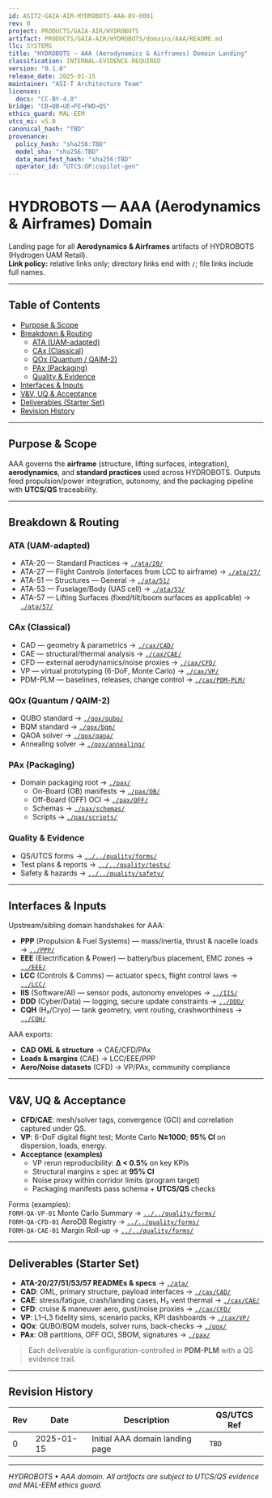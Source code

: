 ```yaml
---
id: ASIT2-GAIA-AIR-HYDROBOTS-AAA-OV-0001
rev: 0
project: PRODUCTS/GAIA-AIR/HYDROBOTS
artifact: PRODUCTS/GAIA-AIR/HYDROBOTS/domains/AAA/README.md
llc: SYSTEMS
title: "HYDROBOTS — AAA (Aerodynamics & Airframes) Domain Landing"
classification: INTERNAL–EVIDENCE-REQUIRED
version: "0.1.0"
release_date: 2025-01-15
maintainer: "ASI-T Architecture Team"
licenses:
  docs: "CC-BY-4.0"
bridge: "CB→QB→UE→FE→FWD→QS"
ethics_guard: MAL-EEM
utcs_mi: v5.0
canonical_hash: "TBD"
provenance:
  policy_hash: "sha256:TBD"
  model_sha: "sha256:TBD"
  data_manifest_hash: "sha256:TBD"
  operator_id: "UTCS:OP:copilot-gen"
---
```


# HYDROBOTS — AAA (Aerodynamics & Airframes) Domain

Landing page for all **Aerodynamics & Airframes** artifacts of HYDROBOTS (Hydrogen UAM Retail).  
**Link policy:** relative links only; directory links end with `/`; file links include full names.

---

## Table of Contents
- [Purpose & Scope](#purpose--scope)
- [Breakdown & Routing](#breakdown--routing)
  - [ATA (UAM-adapted)](#ata-uam-adapted)
  - [CAx (Classical)](#cax-classical)
  - [QOx (Quantum / QAIM-2)](#qox-quantum--qaim-2)
  - [PAx (Packaging)](#pax-packaging)
  - [Quality & Evidence](#quality--evidence)
- [Interfaces & Inputs](#interfaces--inputs)
- [V&V, UQ & Acceptance](#vv-uq--acceptance)
- [Deliverables (Starter Set)](#deliverables-starter-set)
- [Revision History](#revision-history)

---

## Purpose & Scope
AAA governs the **airframe** (structure, lifting surfaces, integration), **aerodynamics**, and **standard practices** used across HYDROBOTS. Outputs feed propulsion/power integration, autonomy, and the packaging pipeline with **UTCS/QS** traceability.

---

## Breakdown & Routing

### ATA (UAM-adapted)
- ATA-20 — Standard Practices → [`./ata/20/`](./ata/20/)
- ATA-27 — Flight Controls (interfaces from LCC to airframe) → [`./ata/27/`](./ata/27/)
- ATA-51 — Structures — General → [`./ata/51/`](./ata/51/)
- ATA-53 — Fuselage/Body (UAS cell) → [`./ata/53/`](./ata/53/)
- ATA-57 — Lifting Surfaces (fixed/tilt/boom surfaces as applicable) → [`./ata/57/`](./ata/57/)

### CAx (Classical)
- CAD — geometry & parametrics → [`./cax/CAD/`](./cax/CAD/)
- CAE — structural/thermal analysis → [`./cax/CAE/`](./cax/CAE/)
- CFD — external aerodynamics/noise proxies → [`./cax/CFD/`](./cax/CFD/)
- VP — virtual prototyping (6-DoF, Monte Carlo) → [`./cax/VP/`](./cax/VP/)
- PDM-PLM — baselines, releases, change control → [`./cax/PDM-PLM/`](./cax/PDM-PLM/)

### QOx (Quantum / QAIM-2)
- QUBO standard → [`./qox/qubo/`](./qox/qubo/)
- BQM standard → [`./qox/bqm/`](./qox/bqm/)
- QAOA solver → [`./qox/qaoa/`](./qox/qaoa/)
- Annealing solver → [`./qox/annealing/`](./qox/annealing/)

### PAx (Packaging)
- Domain packaging root → [`./pax/`](./pax/)
  - On-Board (OB) manifests → [`./pax/OB/`](./pax/OB/)
  - Off-Board (OFF) OCI → [`./pax/OFF/`](./pax/OFF/)
  - Schemas → [`./pax/schemas/`](./pax/schemas/)
  - Scripts → [`./pax/scripts/`](./pax/scripts/)

### Quality & Evidence
- QS/UTCS forms → [`../../quality/forms/`](../../quality/forms/)
- Test plans & reports → [`../../quality/tests/`](../../quality/tests/)
- Safety & hazards → [`../../quality/safety/`](../../quality/safety/)

---

## Interfaces & Inputs
Upstream/sibling domain handshakes for AAA:
- **PPP** (Propulsion & Fuel Systems) — mass/inertia, thrust & nacelle loads → [`../PPP/`](../PPP/)
- **EEE** (Electrification & Power) — battery/bus placement, EMC zones → [`../EEE/`](../EEE/)
- **LCC** (Controls & Comms) — actuator specs, flight control laws → [`../LCC/`](../LCC/)
- **IIS** (Software/AI) — sensor pods, autonomy envelopes → [`../IIS/`](../IIS/)
- **DDD** (Cyber/Data) — logging, secure update constraints → [`../DDD/`](../DDD/)
- **CQH** (H₂/Cryo) — tank geometry, vent routing, crashworthiness → [`../CQH/`](../CQH/)

AAA exports:
- **CAD OML & structure** → CAE/CFD/PAx
- **Loads & margins** (CAE) → LCC/EEE/PPP
- **Aero/Noise datasets** (CFD) → VP/PAx, community compliance

---

## V&V, UQ & Acceptance
- **CFD/CAE**: mesh/solver tags, convergence (GCI) and correlation captured under QS.
- **VP**: 6-DoF digital flight test; Monte Carlo **N≥1000**; **95% CI** on dispersion, loads, energy.
- **Acceptance (examples)**  
  - VP rerun reproducibility: **Δ < 0.5%** on key KPIs  
  - Structural margins ≥ spec at **95% CI**  
  - Noise proxy within corridor limits (program target)  
  - Packaging manifests pass schema + **UTCS/QS** checks

Forms (examples):  
`FORM-QA-VP-01` Monte Carlo Summary → [`../../quality/forms/`](../../quality/forms/)  
`FORM-QA-CFD-01` AeroDB Registry → [`../../quality/forms/`](../../quality/forms/)  
`FORM-QA-CAE-01` Margin Roll-up → [`../../quality/forms/`](../../quality/forms/)

---

## Deliverables (Starter Set)
- **ATA-20/27/51/53/57 READMEs & specs** → [`./ata/`](./ata/)
- **CAD**: OML, primary structure, payload interfaces → [`./cax/CAD/`](./cax/CAD/)
- **CAE**: stress/fatigue, crash/landing cases, H₂ vent thermal → [`./cax/CAE/`](./cax/CAE/)
- **CFD**: cruise & maneuver aero, gust/noise proxies → [`./cax/CFD/`](./cax/CFD/)
- **VP**: L1–L3 fidelity sims, scenario packs, KPI dashboards → [`./cax/VP/`](./cax/VP/)
- **QOx**: QUBO/BQM models, solver runs, back-checks → [`./qox/`](./qox/)
- **PAx**: OB partitions, OFF OCI, SBOM, signatures → [`./pax/`](./pax/)

> Each deliverable is configuration-controlled in **PDM-PLM** with a QS evidence trail.

---

## Revision History

| Rev | Date       | Description                        | QS/UTCS Ref |
|-----|------------|------------------------------------|-------------|
| 0   | 2025-01-15 | Initial AAA domain landing page    | `TBD`       |

---
*HYDROBOTS • AAA domain. All artifacts are subject to UTCS/QS evidence and MAL-EEM ethics guard.*
